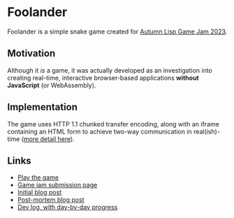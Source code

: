 # Foolander
Foolander is a simple snake game created for [Autumn Lisp Game Jam 2023](https://itch.io/jam/autumn-lisp-game-jam-2023).

## Motivation
Although it *is* a game, it was actually developed as an investigation into creating real-time, interactive browser-based applications **without JavaScript** (or WebAssembly).

## Implementation
The game uses HTTP 1.1 chunked transfer encoding, along with an iframe containing an HTML form to achieve two-way communication in real(ish)-time ([more detail here](https://log.schemescape.com/posts/web-development/interactive-browser-app-without-js-2.html)).

## Links

* [Play the game](https://foo.schemescape.com/)
* [Game jam submission page](https://itch.io/jam/autumn-lisp-game-jam-2023/rate/2333756)
* [Initial blog post](https://log.schemescape.com/posts/web-development/interactive-browser-app-without-js.html)
* [Post-mortem blog post](https://log.schemescape.com/posts/web-development/interactive-browser-app-without-js-2.html)
* [Dev log, with day-by-day progress](https://jaredkrinke.itch.io/foolander/devlog/627024/autumn-lisp-game-jam-entry)
